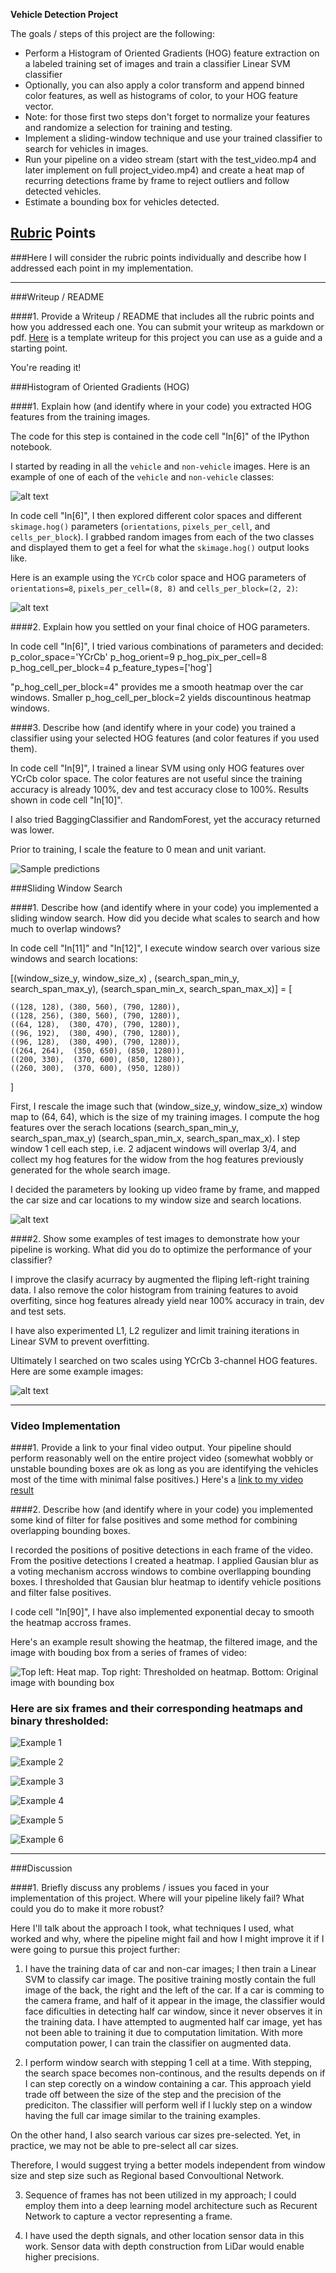 
**Vehicle Detection Project**

The goals / steps of this project are the following:

* Perform a Histogram of Oriented Gradients (HOG) feature extraction on a labeled training set of images and train a classifier Linear SVM classifier
* Optionally, you can also apply a color transform and append binned color features, as well as histograms of color, to your HOG feature vector. 
* Note: for those first two steps don't forget to normalize your features and randomize a selection for training and testing.
* Implement a sliding-window technique and use your trained classifier to search for vehicles in images.
* Run your pipeline on a video stream (start with the test_video.mp4 and later implement on full project_video.mp4) and create a heat map of recurring detections frame by frame to reject outliers and follow detected vehicles.
* Estimate a bounding box for vehicles detected.

[//]: # (Image References)
[image1]: ./examples/car_not_car.png
[image2]: ./examples/HOG_example.jpg
[image3]: ./examples/sliding_windows.jpg
[image4]: ./examples/sliding_window.jpg
[image5]: ./examples/bboxes_and_heat.png
[image6]: ./examples/labels_map.png
[image7]: ./examples/output_bboxes.png
[image8]: ./examples/sample_predictions.png
[image9]: ./examples/heatmap_filtered_image.png
[image10]: ./examples/example_1.png
[image11]: ./examples/example_2.png
[image12]: ./examples/example_3.png
[image13]: ./examples/example_4.png
[image14]: ./examples/example_5.png
[image15]: ./examples/example_6.png
[video1]: ./project_video_out.mp4.zip

## [Rubric](https://review.udacity.com/#!/rubrics/513/view) Points
###Here I will consider the rubric points individually and describe how I addressed each point in my implementation.  

---
###Writeup / README

####1. Provide a Writeup / README that includes all the rubric points and how you addressed each one.  You can submit your writeup as markdown or pdf.  [Here](https://github.com/udacity/CarND-Vehicle-Detection/blob/master/writeup_template.md) is a template writeup for this project you can use as a guide and a starting point.  

You're reading it!


###Histogram of Oriented Gradients (HOG)

####1. Explain how (and identify where in your code) you extracted HOG features from the training images.

The code for this step is contained in the code cell "In[6]" of the IPython notebook.  

I started by reading in all the `vehicle` and `non-vehicle` images.  Here is an example of one of each of the `vehicle` and `non-vehicle` classes:

![alt text][image1]

In code cell "In[6]", I then explored different color spaces and different `skimage.hog()` parameters (`orientations`, `pixels_per_cell`, and `cells_per_block`).  I grabbed random images from each of the two classes and displayed them to get a feel for what the `skimage.hog()` output looks like.

Here is an example using the `YCrCb` color space and HOG parameters of `orientations=8`, `pixels_per_cell=(8, 8)` and `cells_per_block=(2, 2)`:

![alt text][image2]


####2. Explain how you settled on your final choice of HOG parameters.

In code cell "In[6]", I tried various combinations of parameters and decided:
p_color_space='YCrCb'
p_hog_orient=9
p_hog_pix_per_cell=8
p_hog_cell_per_block=4
p_feature_types=['hog']

"p_hog_cell_per_block=4" provides me a smooth heatmap over the car windows. Smaller p_hog_cell_per_block=2 yields discountinous heatmap windows.


####3. Describe how (and identify where in your code) you trained a classifier using your selected HOG features (and color features if you used them).

In code cell "In[9]", I trained a linear SVM using only HOG features over YCrCb color space. The color features are not useful since the training accuracy is already 100%, dev and test accuracy close to 100%. Results shown in code cell "In[10]".

I also tried BaggingClassifier and RandomForest, yet the accuracy returned was lower.

Prior to training, I scale the feature to 0 mean and unit variant.

![Sample predictions][image8]


###Sliding Window Search

####1. Describe how (and identify where in your code) you implemented a sliding window search.  How did you decide what scales to search and how much to overlap windows?

In code cell "In[11]" and "In[12]", I execute window search over various size windows and search locations:

[(window_size_y, window_size_x) , (search_span_min_y, search_span_max_y),  (search_span_min_x, search_span_max_x)] = [

    ((128, 128), (380, 560), (790, 1280)),
    ((128, 256), (380, 560), (790, 1280)),
    ((64, 128),  (380, 470), (790, 1280)),
    ((96, 192),  (380, 490), (790, 1280)),
    ((96, 128),  (380, 490), (790, 1280)),
    ((264, 264),  (350, 650), (850, 1280)),
    ((200, 330),  (370, 600), (850, 1280)),
    ((260, 300),  (370, 600), (950, 1280))
    
]

First, I rescale the image such that (window_size_y, window_size_x) window map to (64, 64), which is the size of my training images. I compute the hog features over the serach locations (search_span_min_y, search_span_max_y) (search_span_min_x, search_span_max_x). I step window 1 cell each step, i.e. 2 adjacent windows will overlap 3/4, and collect my hog features for the widow from the hog features previously generated for the whole search image.

I decided the parameters by looking up video frame by frame, and mapped the car size and car locations to my window size and search locations.

![alt text][image3]


####2. Show some examples of test images to demonstrate how your pipeline is working.  What did you do to optimize the performance of your classifier?

I improve the clasify acurracy by augmented the fliping left-right training data. I also remove the color histogram from training features to avoid overfiting, since hog features already yield near 100% accuracy in train, dev and test sets.

I have also experimented L1, L2 regulizer and limit training iterations in Linear SVM to prevent overfitting.

Ultimately I searched on two scales using YCrCb 3-channel HOG features.  Here are some example images:

![alt text][image4]


---

### Video Implementation

####1. Provide a link to your final video output.  Your pipeline should perform reasonably well on the entire project video (somewhat wobbly or unstable bounding boxes are ok as long as you are identifying the vehicles most of the time with minimal false positives.)
Here's a [link to my video result](./project_video_out.mp4)


####2. Describe how (and identify where in your code) you implemented some kind of filter for false positives and some method for combining overlapping bounding boxes.

I recorded the positions of positive detections in each frame of the video. From the positive detections I created a heatmap. I applied Gausian blur as a voting mechanism accross windows to combine overllapping bounding boxes. I thresholded that Gausian blur heatmap to identify vehicle positions and filter false positives. 

I code cell "In[90]", I have also implemented exponential decay to smooth the heatmap accross frames.

Here's an example result showing the heatmap, the filtered image, and the image with bouding box from a series of frames of video:

![Top left: Heat map. Top right: Thresholded on heatmap. Bottom: Original image with bounding box][image9]


### Here are six frames and their corresponding heatmaps and binary thresholded:


![Example 1][image10]


![Example 2][image11]


![Example 3][image12]


![Example 4][image13]


![Example 5][image14]


![Example 6][image15]


---

###Discussion

####1. Briefly discuss any problems / issues you faced in your implementation of this project.  Where will your pipeline likely fail?  What could you do to make it more robust?

Here I'll talk about the approach I took, what techniques I used, what worked and why, where the pipeline might fail and how I might improve it if I were going to pursue this project further:

1. I have the training data of car and non-car images; I then train a Linear SVM to classify car image. The positive training mostly contain the full image of the back, the right and the left of the car. If a car is comming to the camera frame, and half of it appear in the image, the classifier would face dificulties in detecting half car window, since it never observes it in the training data. I have attempted to augmented half car image, yet has not been able to training it due to computation limitation. With more computation power, I can train the classifier on augmented data.

2. I perform window search with stepping 1 cell at a time. With stepping, the search space becomes non-continous, and the results depends on if I can step corectly on a window containing a car. This approach yield trade off between the size of the step and the precision of the prediciton. The classifier will perform well if I luckly step on a window having the full car image similar to the training examples.

On the other hand, I also search various car sizes pre-selected. Yet, in practice, we may not be able to pre-select all car sizes.

Therefore, I would suggest trying a better models independent from window size and step size such as Regional based Convoultional Network.

3. Sequence of frames has not been utilized in my approach; I could employ them into a deep learning model architecture such as Recurent Network to capture a vector representing a frame.

4. I have used the depth signals, and other location sensor data in this work. Sensor data with depth construction from LiDar would enable higher precisions.

